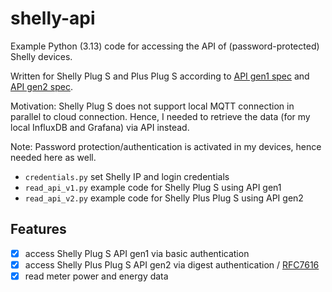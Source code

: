 # shelly-api

Example Python (3.13) code for accessing the API of (password-protected) Shelly devices.

Written for Shelly Plug S and Plus Plug S according to [API gen1 spec](https://shelly-api-docs.shelly.cloud/gen1/#shelly-plug-plugs-meter-0) and [API gen2 spec](https://shelly-api-docs.shelly.cloud/gen2/General/Authentication).

Motivation: Shelly Plug S does not support local MQTT connection in parallel to cloud connection. Hence, I needed to retrieve the data (for my local InfluxDB and Grafana) via API instead.

Note: Password protection/authentication is activated in my devices, hence needed here as well.

* `credentials.py` set Shelly IP and login credentials
* `read_api_v1.py` example code for Shelly Plug S using API gen1
* `read_api_v2.py` example code for Shelly Plus Plug S using API gen2

## Features

* [x] access Shelly Plug S API gen1 via basic authentication
* [x] access Shelly Plus Plug S API gen2 via digest authentication / [RFC7616](https://datatracker.ietf.org/doc/html/rfc7616)
* [x] read meter power and energy data
